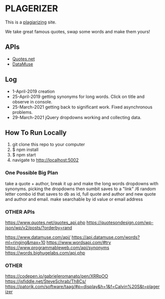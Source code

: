 # PLAGERIZER

This is a [plagiarizing](https://www.dictionary.com/browse/plagiarize) site.

We take great famous quotes, swap some words and make them yours!


## APIs

* [Quotes.net](https://www.quotes.net/quotes_api.php)
* [DataMuse](https://www.datamuse.com/api/)


## Log
* 1-April-2019 creation
* 25-April-2019 getting synonyms for long words.  Click on title and observe in console.
* 25-March-2021 getting back to significant work. Fixed asynchronous problems. 
* 29-March-2021 jQuery dropdowns working and collecting data.

## How To Run Locally

1. git clone this repo to your computer
2. $ npm install
3. $ npm start
4. navigate to [http://localhost:5002](http://localhost:5002)


### One Possible Big Plan
take a quote + author, break it up and make the long words dropdowns with synonyms.  picking the dropdowns then sumbit saves to a "link" /6 random letter combo id that saves to db as id, full quote and author and new quote and author and email.  make searchable by id value or email address

### OTHER APIs
https://www.quotes.net/quotes_api.php
https://quotesondesign.com/wp-json/wp/v2/posts/?orderby=rand

https://www.datamuse.com/api/
https://api.datamuse.com/words?ml=ringing&max=10
https://www.wordsapi.com/#try
https://www.programmableweb.com/api/synonyms
https://words.bighugelabs.com/api.php

### OTHER
https://codepen.io/gabrieleromanato/pen/XRRpOO
https://jsfiddle.net/SteveSchrab/Th8Cs/
https://patorjk.com/software/taag/#p=display&h=1&f=Calvin%20S&t=plagerizer
